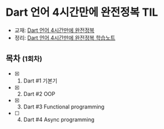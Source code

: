 # Dart 언어 4시간만에 완전정복 TIL
- 교재: [Dart 언어 4시간만에 완전정복](https://www.inflearn.com/course/dart-%EC%96%B8%EC%96%B4-%EC%9E%85%EB%AC%B8/dashboard)
- 정리: [Dart 언어 4시간만에 완전정복 학습노트](https://www.notion.so/bfca6a94862a46bbba93b29f08947933?v=475ceca4ffa048ebbe968d2cb87b6e0a)


## 목차 <small>(1회차)</small>
- [x] 1. Dart #1 기본기
- [x] 2. Dart #2 OOP
- [x] 3. Dart #3 Functional programming
- [ ] 4. Dart #4 Async programming
